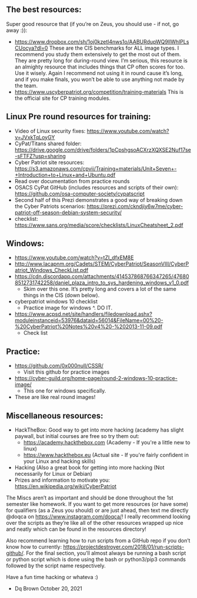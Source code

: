 The best resources:
-
Super good resource that (if you’re on Zeus, you should use - if not, go away :)):
- https://www.dropbox.com/sh/1oj0kzetl4nws1o/AABURdupWQ9lIWhlPLsCUocya?dl=0
These are the CIS benchmarks for ALL image types. I recommend you study them extensively to get the most out of them. They are pretty long for during-round view. I’m serious, this resource is an almighty resource that includes things that CP often scores for too. Use it wisely. Again I recommend not using it in round cause it’s long, and if you make finals, you won’t be able to use anything not made by the team.
- https://www.uscyberpatriot.org/competition/training-materials
This is the official site for CP training modules.


Linux Pre round resources for training:
-

- Video of Linux security fixes: https://www.youtube.com/watch?v=JVxkTqLoyGY
- CyPat/Titans shared folder: https://drive.google.com/drive/folders/1pCpshgsoACXrzXQXSE2Nuf17se-sFTFZ?usp=sharing
- Cyber Patriot site resources: https://s3.amazonaws.com/cpvii/Training+materials/Unit+Seven+-+Introduction+to+Linux+and+Ubuntu.pdf
- Read over documentation from practice rounds
- OSACS CyPat GitHub (includes resources and scripts of their own): https://github.com/osa-computer-society/cypatscript
- Second half of this Prezi demonstrates a good way of breaking down the Cyber Patriots scenarios: https://prezi.com/ckndjiy6w7me/cyber-patriot-off-season-debian-system-security/
- checklist: https://www.sans.org/media/score/checklists/LinuxCheatsheet_2.pdf


Windows:
-

- https://www.youtube.com/watch?v=tZI_dfxEM8E
- http://www.lacapnm.org/Cadets/STEM/CyberPatriot/SeasonVIII/CyberPatriot_Windows_CheckList.pdf
- https://cdn.discordapp.com/attachments/414537868766347265/476808512731742258/daniel_plaza_intro_to_sys_hardening_windows_v1_0.pdf
    - Skim over this one. It’s pretty long and covers a lot of the same things in the CIS (down below).
- cyberpatriot windows 10 checklist
    - Practice image for windows ^. DO IT.
- https://www.acpsd.net/site/handlers/filedownload.ashx?moduleinstanceid=53976&dataid=56014&FileName=00%20-%20CyberPatriot%20Notes%20v4%20-%202013-11-09.pdf
    - Check list


Practice:
-

- https://github.com/0x000null/CSSR/
  - Visit this github for practice images
- https://cyber-guild.org/home-page/round-2-windows-10-practice-image/
  - This one for windows specifically.
- These are like real round images!

Miscellaneous resources:
-

- HackTheBox: Good way to get into more hacking (academy has slight paywall, but initial courses are free so try them out:
  - https://academy.hackthebox.com (Academy - If you're a little new to linux)
  - https://www.hackthebox.eu (Actual site - If you're fairly confident in your Linux and hacking skills)
- Hacking (Also a great book for getting into more hacking (Not necessarily for Linux or Debian)
- Prizes and information to motivate you: https://en.wikipedia.org/wiki/CyberPatriot


The Miscs aren’t as important and should be done throughout the 1st semester like homework. If you want to get more resources (or have some) for qualifiers (as a Zeus you should) or are
just ahead, then text me directly @doqca on https://www.instagram.com/doqca/!
I really recommend looking over the scripts as they’re like all of the other resources wrapped up nice and neatly which can be found in the resources directory!

Also recommend learning how to run scripts from a GitHub repo if you don’t know how to currently: https://projectdestroyer.com/2018/01/run-scripts-github/. 
For the final section, you’ll almost always be running a bash script or python script which is done using the bash or python3/pip3 commands followed by the script name respectively. 

Have a fun time hacking or whateva :)
- Dq Brown October 20, 2021
